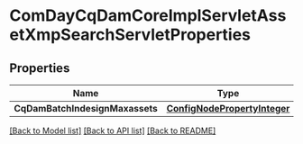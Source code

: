 # ComDayCqDamCoreImplServletAssetXmpSearchServletProperties

## Properties
Name | Type | Description | Notes
------------ | ------------- | ------------- | -------------
**CqDamBatchIndesignMaxassets** | [**ConfigNodePropertyInteger**](configNodePropertyInteger.md) |  | [optional] 

[[Back to Model list]](../README.md#documentation-for-models) [[Back to API list]](../README.md#documentation-for-api-endpoints) [[Back to README]](../README.md)


